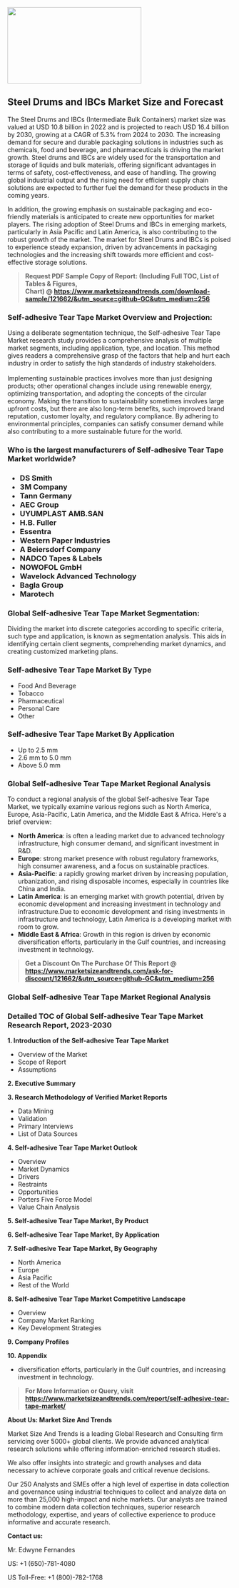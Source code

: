<p><img class="alignnone size-medium wp-image-20088" src="https://ffe5etoiles.com/wp-content/uploads/2024/12/MST1-300x171.png" alt="" width="300" height="171" /></p><h2>Steel Drums and IBCs Market Size and Forecast</h2><p>The Steel Drums and IBCs (Intermediate Bulk Containers) market size was valued at USD 10.8 billion in 2022 and is projected to reach USD 16.4 billion by 2030, growing at a CAGR of 5.3% from 2024 to 2030. The increasing demand for secure and durable packaging solutions in industries such as chemicals, food and beverage, and pharmaceuticals is driving the market growth. Steel drums and IBCs are widely used for the transportation and storage of liquids and bulk materials, offering significant advantages in terms of safety, cost-effectiveness, and ease of handling. The growing global industrial output and the rising need for efficient supply chain solutions are expected to further fuel the demand for these products in the coming years.</p><p>In addition, the growing emphasis on sustainable packaging and eco-friendly materials is anticipated to create new opportunities for market players. The rising adoption of Steel Drums and IBCs in emerging markets, particularly in Asia Pacific and Latin America, is also contributing to the robust growth of the market. The market for Steel Drums and IBCs is poised to experience steady expansion, driven by advancements in packaging technologies and the increasing shift towards more efficient and cost-effective storage solutions.</p></p><blockquote id="" class=""><strong>Request PDF Sample Copy of Report: (Including Full TOC, List of Tables &amp; Figures, Chart)&nbsp;@&nbsp;<strong><a href="https://www.marketsizeandtrends.com/download-sample/121662/&utm_source=github-GC&utm_medium=256" target="_blank">https://www.marketsizeandtrends.com/download-sample/121662/&utm_source=github-GC&utm_medium=256</a></strong></strong></blockquote><h3 id="" class="">Self-adhesive Tear Tape Market&nbsp;Overview and Projection:</h3><p id="" class="">Using a deliberate segmentation technique, the Self-adhesive Tear Tape Market research study provides a comprehensive analysis of multiple market segments, including application, type, and location. This method gives readers a comprehensive grasp of the factors that help and hurt each industry in order to satisfy the high standards of industry stakeholders. <br /> <br />Implementing sustainable practices involves more than just designing products; other operational changes include using renewable energy, optimizing transportation, and adopting the concepts of the circular economy. Making the transition to sustainability sometimes involves large upfront costs, but there are also long-term benefits, such improved brand reputation, customer loyalty, and regulatory compliance. By adhering to environmental principles, companies can satisfy consumer demand while also contributing to a more sustainable future for the world.</p><h3 id="" class="">Who is the largest manufacturers of&nbsp;Self-adhesive Tear Tape Market worldwide?</h3><h3 class=""><p><ul><li>DS Smith </li><li> 3M Company </li><li> Tann Germany </li><li> AEC Group </li><li> UYUMPLAST AMB.SAN </li><li> H.B. Fuller </li><li> Essentra </li><li> Western Paper Industries </li><li> A Beiersdorf Company </li><li> NADCO Tapes & Labels </li><li> NOWOFOL GmbH </li><li> Wavelock Advanced Technology </li><li> Bagla Group </li><li> Marotech</li></ul></p></h3><h3 id="" class="">Global&nbsp;Self-adhesive Tear Tape Market Segmentation:</h3><p id="" class="">Dividing the market into discrete categories according to specific criteria, such type and application, is known as segmentation analysis. This aids in identifying certain client segments, comprehending market dynamics, and creating customized marketing plans.</p><h3 id="" class="">Self-adhesive Tear Tape Market&nbsp;By Type</h3><p><p><ul><li>Food And Beverage</li><li> Tobacco</li><li> Pharmaceutical</li><li> Personal Care</li><li> Other</p></li></ul></p></p><h3 id="" class="">Self-adhesive Tear Tape Market&nbsp;By Application</h3><p class=""><p><ul><li>Up to 2.5 mm</li><li> 2.6 mm to 5.0 mm</li><li> Above 5.0 mm</li></ul></p></p><h3 id="" class="">Global Self-adhesive Tear Tape Market Regional Analysis</h3><p id="" class="">To conduct a regional analysis of the global Self-adhesive Tear Tape Market, we typically examine various regions such as North America, Europe, Asia-Pacific, Latin America, and the Middle East &amp; Africa. Here's a brief overview:</p><ul><li><strong>North America</strong>: is often a leading market due to advanced technology infrastructure, high consumer demand, and significant investment in R&amp;D.</li><li><strong>Europe</strong>: strong market presence with robust regulatory frameworks, high consumer awareness, and a focus on sustainable practices.</li><li><strong>Asia-Pacific</strong>: a rapidly growing market driven by increasing population, urbanization, and rising disposable incomes, especially in countries like China and India.</li><li><strong>Latin America</strong>: is an emerging market with growth potential, driven by economic development and increasing investment in technology and infrastructure.Due to economic development and rising investments in infrastructure and technology, Latin America is a developing market with room to grow.</li><li><strong>Middle East &amp; Africa</strong>: Growth in this region is driven by economic diversification efforts, particularly in the Gulf countries, and increasing investment in technology.</li></ul><blockquote id="" class=""><strong>Get a Discount On The Purchase Of This Report @ <strong><a href="https://www.marketsizeandtrends.com/ask-for-discount/121662/&utm_source=github-GC&utm_medium=256" target="_blank">https://www.marketsizeandtrends.com/ask-for-discount/121662/&utm_source=github-GC&utm_medium=256</a></strong></strong></blockquote><h3 id="" class="">Global Self-adhesive Tear Tape Market Regional Analysis</h3><h3 id="" class="">Detailed TOC of Global Self-adhesive Tear Tape Market Research Report, 2023-2030</h3><p id="" class=""><strong>1. Introduction of the Self-adhesive Tear Tape Market</strong></p><ul><li>Overview of the Market</li><li>Scope of Report</li><li>Assumptions</li></ul><p id="" class=""><strong>2. Executive Summary</strong></p><p id="" class=""><strong>3. Research Methodology of Verified Market Reports</strong></p><ul><li>Data Mining</li><li>Validation</li><li>Primary Interviews</li><li>List of Data Sources</li></ul><p id="" class=""><strong>4. Self-adhesive Tear Tape Market Outlook</strong></p><ul><li>Overview</li><li>Market Dynamics</li><li>Drivers</li><li>Restraints</li><li>Opportunities</li><li>Porters Five Force Model</li><li>Value Chain Analysis</li></ul><p id="" class=""><strong>5. Self-adhesive Tear Tape Market, By Product</strong></p><p id="" class=""><strong>6. Self-adhesive Tear Tape Market, By Application</strong></p><p id="" class=""><strong>7. Self-adhesive Tear Tape Market, By Geography</strong></p><ul><li>North America</li><li>Europe</li><li>Asia Pacific</li><li>Rest of the World</li></ul><p id="" class=""><strong>8. Self-adhesive Tear Tape Market Competitive Landscape</strong></p><ul><li>Overview</li><li>Company Market Ranking</li><li>Key Development Strategies</li></ul><p id="" class=""><strong>9. Company Profiles</strong></p><p id="" class=""><strong>10. Appendix</strong></p><ul><li>diversification efforts, particularly in the Gulf countries, and increasing investment in technology.</li></ul><blockquote id="" class=""><strong>For More Information or Query, visit <strong><strong><a href="https://www.marketsizeandtrends.com/report/self-adhesive-tear-tape-market/" target="_blank">https://www.marketsizeandtrends.com/report/self-adhesive-tear-tape-market/</a></strong></strong></strong></blockquote><p id="" class=""><strong>About Us: Market Size And Trends</strong></p><p id="" class="">Market Size And Trends is a leading Global Research and Consulting firm servicing over 5000+ global clients. We provide advanced analytical research solutions while offering information-enriched research studies.</p><p id="" class="">We also offer insights into strategic and growth analyses and data necessary to achieve corporate goals and critical revenue decisions.</p><p id="" class="">Our 250 Analysts and SMEs offer a high level of expertise in data collection and governance using industrial techniques to collect and analyze data on more than 25,000 high-impact and niche markets. Our analysts are trained to combine modern data collection techniques, superior research methodology, expertise, and years of collective experience to produce informative and accurate research.</p><p id="" class=""><strong>Contact us:</strong></p><p id="" class="">Mr. Edwyne Fernandes</p><p id="" class="">US: +1 (650)-781-4080</p><p id="" class="">US Toll-Free: +1 (800)-782-1768</p>
